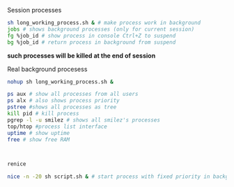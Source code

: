 
Session processes
```bash
sh long_working_process.sh & # make process work in background
jobs # shows background processes (only for current session)
fg %job_id # show process in console Ctrl+Z to suspend
bg %job_id # return process in background from suspend
```
**such processes will be killed at the end of session**

Real background procesess
```bash
nohup sh long_working_process.sh &
```


```bash
ps aux # show all processes from all users
ps alx # also shows process priority
pstree #shows all processes as tree
kill pid # kill process
pgrep -l -u smilez # shows all smilez's processes
top/htop #process list interface
uptime # show uptime
free # show free RAM 



renice
```

```bash
nice -n -20 sh script.sh & # start process with fixed priority in background
```